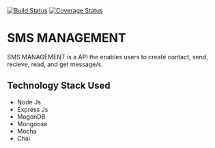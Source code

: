 [![Build Status](https://travis-ci.org/Annmary12/sms-management-api.svg?branch=development)](https://travis-ci.org/Annmary12/sms-management-api) [![Coverage Status](https://coveralls.io/repos/github/Annmary12/sms-management-api/badge.svg?branch=development)](https://coveralls.io/github/Annmary12/sms-management-api?branch=development)

# SMS MANAGEMENT

SMS MANAGEMENT is a API the enables users to create contact, send, recieve, read, and get message/s.

## Technology Stack Used
* Node Js
* Express Js
* MogonDB
* Mongoose
* Mocha
* Chai
